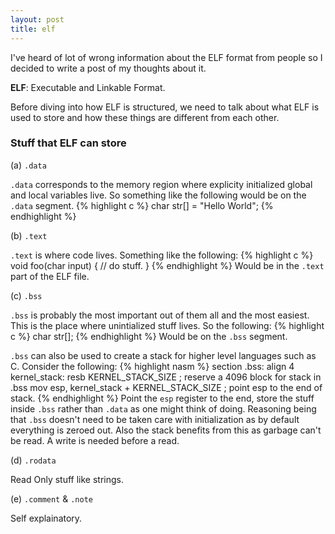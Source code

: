 ```yaml
---
layout: post
title: elf 
---
```


I've heard of lot of wrong information about the ELF format from people so I decided to write a post of my thoughts about it.

**ELF**: Executable and Linkable Format.

Before diving into how ELF is structured, we need to talk about what ELF is used to store and how these things are different from each other.

### Stuff that ELF can store    
(a) <code>.data</code>

   <code>.data</code> corresponds to the memory region where explicity initialized global and local variables live. So something like the following would be on the <code>.data</code> segment.
   {% highlight c %}
   char str[] = "Hello World";
   {% endhighlight %}
   
(b) <code>.text</code>

   <code>.text</code> is where code lives. Something like the following:
   {% highlight c %}
   void foo(char input) {
        // do stuff.
   }
   {% endhighlight %}
   Would be in the <code>.text</code> part of the ELF file.

(c) <code>.bss</code>

   <code>.bss</code> is probably the most important out of them all and the most easiest. This is the place where unintialized stuff lives. So the following:
   {% highlight c %}
   char str[];
   {% endhighlight %}
   Would be on the <code>.bss</code> segment.

   <code>.bss</code> can also be used to create a stack for higher level languages such as C. Consider the following:
    {% highlight nasm %}
section .bss:
align 4
kernel_stack:
    resb KERNEL_STACK_SIZE                      ; reserve a 4096 block for stack in .bss
    mov esp, kernel_stack + KERNEL_STACK_SIZE   ; point esp to the end of stack.
    {% endhighlight %}
    Point the <code>esp</code> register to the end, store the stuff inside <code>.bss</code> rather than <code>.data</code> as one might think of doing. Reasoning being that <code>.bss</code> doesn't need to be taken care with initialization as by default everything is zeroed out. Also the stack benefits from this as garbage can't be read. A write is needed before a read.

(d) <code>.rodata</code>

   Read Only stuff like strings.

(e) <code>.comment</code> & <code>.note</code>

   Self explainatory.
